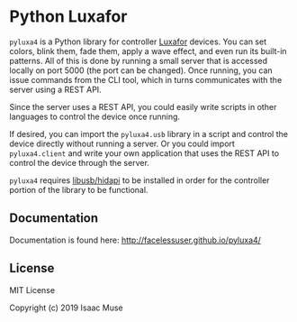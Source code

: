 # Python Luxafor

`pyluxa4` is a Python library for controller [Luxafor](https://luxafor.com/) devices. You can set colors, blink them,
fade them, apply a wave effect, and even run its built-in patterns. All of this is done by running a small server that
is accessed locally on port 5000 (the port can be changed). Once running, you can issue commands from the CLI tool,
which in turns communicates with the server using a REST API.

Since the server uses a REST API, you could easily write scripts in other languages to control the device once running.

If desired, you can import the `pyluxa4.usb` library in a script and control the device directly without running a
server. Or you could import `pyluxa4.client` and write your own application that uses the REST API to control the device
through the server.

`pyluxa4` requires [libusb/hidapi](https://github.com/libusb/hidapi) to be installed in order for the controller portion
of the library to be functional.

## Documentation

Documentation is found here: http://facelessuser.github.io/pyluxa4/

## License

MIT License

Copyright (c) 2019 Isaac Muse
